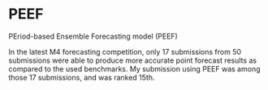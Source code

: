 # PEEF
PEriod-based Ensemble Forecasting model (PEEF)

In the latest M4 forecasting competition, only 17 submissions from 50 submissions were able to produce more accurate point forecast results as compared to the used benchmarks. My submission using PEEF was among those 17 submissions, and was ranked 15th.
